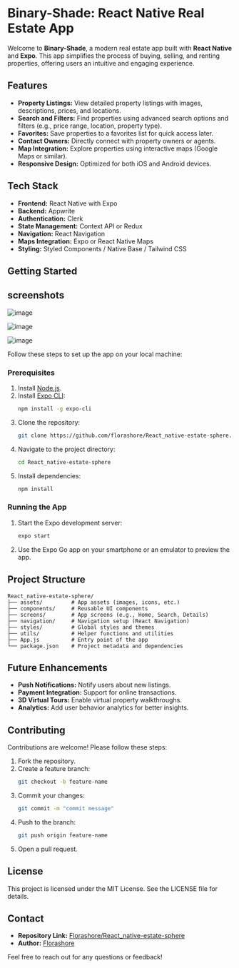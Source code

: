 # Binary-Shade: React Native Real Estate App

Welcome to **Binary-Shade**, a modern real estate app built with **React Native** and **Expo**. This app simplifies the process of buying, selling, and renting properties, offering users an intuitive and engaging experience.

## Features

- **Property Listings:** View detailed property listings with images, descriptions, prices, and locations.
- **Search and Filters:** Find properties using advanced search options and filters (e.g., price range, location, property type).
- **Favorites:** Save properties to a favorites list for quick access later.
- **Contact Owners:** Directly connect with property owners or agents.
- **Map Integration:** Explore properties using interactive maps (Google Maps or similar).
- **Responsive Design:** Optimized for both iOS and Android devices.

## Tech Stack

- **Frontend:** React Native with Expo
- **Backend:** Appwrite
- **Authentication:** Clerk
- **State Management:** Context API or Redux
- **Navigation:** React Navigation
- **Maps Integration:** Expo or React Native Maps
- **Styling:** Styled Components / Native Base / Tailwind CSS

## Getting Started

## screenshots

![image](https://github.com/user-attachments/assets/51b60174-8963-4a6d-a5d0-c41d5b4a4614)

![image](https://github.com/user-attachments/assets/66ceab23-aab5-45cb-9da0-5de97ff99204)

![image](https://github.com/user-attachments/assets/8ee14778-fab9-44ef-9131-fc4c71755e42)

Follow these steps to set up the app on your local machine:
### Prerequisites

1. Install [Node.js](https://nodejs.org/).
2. Install [Expo CLI](https://expo.dev/):
   ```bash
   npm install -g expo-cli
   ```
3. Clone the repository:
   ```bash
   git clone https://github.com/florashore/React_native-estate-sphere.git
   ```
4. Navigate to the project directory:
   ```bash
   cd React_native-estate-sphere
   ```
5. Install dependencies:
   ```bash
   npm install
   ```

### Running the App

1. Start the Expo development server:
   ```bash
   expo start
   ```
2. Use the Expo Go app on your smartphone or an emulator to preview the app.

## Project Structure

```
React_native-estate-sphere/
├── assets/         # App assets (images, icons, etc.)
├── components/     # Reusable UI components
├── screens/        # App screens (e.g., Home, Search, Details)
├── navigation/     # Navigation setup (React Navigation)
├── styles/         # Global styles and themes
├── utils/          # Helper functions and utilities
├── App.js          # Entry point of the app
└── package.json    # Project metadata and dependencies
```

## Future Enhancements

- **Push Notifications:** Notify users about new listings.
- **Payment Integration:** Support for online transactions.
- **3D Virtual Tours:** Enable virtual property walkthroughs.
- **Analytics:** Add user behavior analytics for better insights.

## Contributing

Contributions are welcome! Please follow these steps:

1. Fork the repository.
2. Create a feature branch:
   ```bash
   git checkout -b feature-name
   ```
3. Commit your changes:
   ```bash
   git commit -m "commit message"
   ```
4. Push to the branch:
   ```bash
   git push origin feature-name
   ```
5. Open a pull request.

## License

This project is licensed under the MIT License. See the LICENSE file for details.

## Contact

- **Repository Link:** [Florashore/React_native-estate-sphere](https://github.com/florashore/React_native-estate-sphere.git)
- **Author:** [Florashore](https://github.com/florashore)

Feel free to reach out for any questions or feedback!

